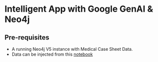 # Intelligent App with Google GenAI & Neo4j

## Pre-requisites
- A running Neo4j V5 instance with Medical Case Sheet Data.
- Data can be injected from this [notebook](ingestion/ingestion.ipynb)

